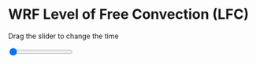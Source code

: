 <h1>WRF Level of Free Convection (LFC)</h1>
<p>Drag the slider to change the time</p>

<div class="slidecontainer">
<input oninput='setImage(this)' class="slider" type="range" min="0" max="7" value="0" step="1" />
<img id='img'/>
</div>

<script>
var img = document.getElementById('img');
var img_array = ['/assets/images/wrf/lc_wrfout_d01_2020-04-05_12:00:00.png',
'/assets/images/wrf/lc_wrfout_d01_2020-04-05_13:00:00.png',
'/assets/images/wrf/lc_wrfout_d01_2020-04-05_14:00:00.png',
'/assets/images/wrf/lc_wrfout_d01_2020-04-05_15:00:00.png',
'/assets/images/wrf/lc_wrfout_d01_2020-04-05_16:00:00.png',
'/assets/images/wrf/lc_wrfout_d01_2020-04-05_17:00:00.png',
'/assets/images/wrf/lc_wrfout_d01_2020-04-05_18:00:00.png',];
function setImage(obj)
{
        var value = obj.value;
        img.src = img_array[value];

}
</script>
